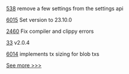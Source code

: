 
[538](https://github.com/hyperledger-labs/fabric-operations-console/pull/538) remove a few settings from the settings api

[6015](https://github.com/hyperledger/besu/pull/6015) Set version to 23.10.0

[2460](https://github.com/hyperledger/sawtooth-core/pull/2460) Fix compiler and clippy errors

[33](https://github.com/hyperledger-labs/fabric-ansible-collection/pull/33) v2.0.4

[6014](https://github.com/hyperledger/besu/pull/6014) implements tx sizing for blob txs


[See more >>>](https://start-here.hyperledger.org/pull-requests)
